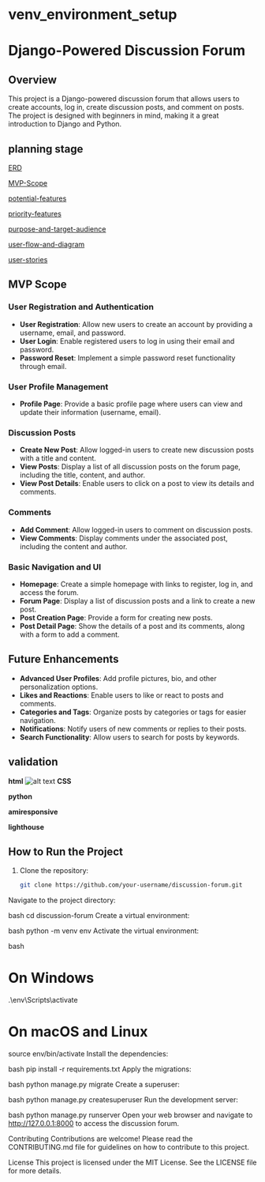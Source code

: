 # venv_environment_setup
# Django-Powered Discussion Forum

## Overview
This project is a Django-powered discussion forum that allows users to create accounts, log in, create discussion posts, and comment on posts. The project is designed with beginners in mind, making it a great introduction to Django and Python.

## planning stage
[ERD](text_files\erd.txt)

[MVP-Scope](text_files\MVP_Scope.txt)

[potential-features](text_files\potential_features.txt)

[priority-features](text_files\priority_features.txt)

[purpose-and-target-audience](text_files\purpose_and_target_audience.txt)

[user-flow-and-diagram](text_files\User_Flow_and_diagram.txt)

[user-stories](text_files\user_stories.txt)

## MVP Scope
### User Registration and Authentication
- **User Registration**: Allow new users to create an account by providing a username, email, and password.
- **User Login**: Enable registered users to log in using their email and password.
- **Password Reset**: Implement a simple password reset functionality through email.

### User Profile Management
- **Profile Page**: Provide a basic profile page where users can view and update their information (username, email).

### Discussion Posts
- **Create New Post**: Allow logged-in users to create new discussion posts with a title and content.
- **View Posts**: Display a list of all discussion posts on the forum page, including the title, content, and author.
- **View Post Details**: Enable users to click on a post to view its details and comments.

### Comments
- **Add Comment**: Allow logged-in users to comment on discussion posts.
- **View Comments**: Display comments under the associated post, including the content and author.

### Basic Navigation and UI
- **Homepage**: Create a simple homepage with links to register, log in, and access the forum.
- **Forum Page**: Display a list of discussion posts and a link to create a new post.
- **Post Creation Page**: Provide a form for creating new posts.
- **Post Detail Page**: Show the details of a post and its comments, along with a form to add a comment.

## Future Enhancements
- **Advanced User Profiles**: Add profile pictures, bio, and other personalization options.
- **Likes and Reactions**: Enable users to like or react to posts and comments.
- **Categories and Tags**: Organize posts by categories or tags for easier navigation.
- **Notifications**: Notify users of new comments or replies to their posts.
- **Search Functionality**: Allow users to search for posts by keywords.


## validation 
**html**
![alt text](image_url)
**CSS**

**python**

**amiresponsive**

**lighthouse**

## How to Run the Project
1. Clone the repository:
   ```bash
   git clone https://github.com/your-username/discussion-forum.git
Navigate to the project directory:

bash
cd discussion-forum
Create a virtual environment:

bash
python -m venv env
Activate the virtual environment:

bash
# On Windows
.\env\Scripts\activate

# On macOS and Linux
source env/bin/activate
Install the dependencies:

bash
pip install -r requirements.txt
Apply the migrations:

bash
python manage.py migrate
Create a superuser:

bash
python manage.py createsuperuser
Run the development server:

bash
python manage.py runserver
Open your web browser and navigate to http://127.0.0.1:8000 to access the discussion forum.

Contributing
Contributions are welcome! Please read the CONTRIBUTING.md file for guidelines on how to contribute to this project.

License
This project is licensed under the MIT License. See the LICENSE file for more details.